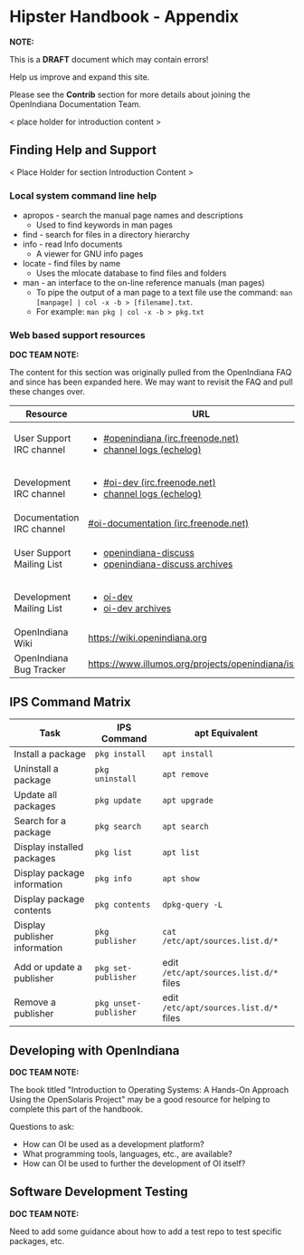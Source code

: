 # Hipster Handbook - Appendix

<i class="fa fa-info-circle fa-lg" aria-hidden="true"></i> **NOTE:**
<div class="well">
<p>This is a <b>DRAFT</b> document which may contain errors!</p>
<p>Help us improve and expand this site.</p>
<p>Please see the <b>Contrib</b> section for more details about joining the OpenIndiana Documentation Team.</p>
</div>

< place holder for introduction content >


## Finding Help and Support

< Place Holder for section Introduction Content >


### Local system command line help

* apropos - search the manual page names and descriptions
    * Used to find keywords in man pages
* find - search for files in a directory hierarchy
* info - read Info documents
    * A viewer for GNU info pages
* locate - find files by name
    * Uses the mlocate database to find files and folders
* man - an interface to the on-line reference manuals (man pages)
    * To pipe the output of a man page to a text file use the command: `man [manpage] | col -x -b > [filename].txt`.
    * For example: `man pkg | col -x -b > pkg.txt`

### Web based support resources

<i class="fa fa-info-circle fa-lg" aria-hidden="true"></i> **DOC TEAM NOTE:**
<div class="well">
The content for this section was originally pulled from the OpenIndiana FAQ and since has been expanded here.
We may want to revisit the FAQ and pull these changes over.
</div>

| Resource | URL
| --- | ---
| User Support IRC channel | <ul><li>[#openindiana (irc.freenode.net)](irc://irc.freenode.net/openindiana)</li><li>[channel logs (echelog)](http://echelog.com/logs/browse/openindiana/)</li></ul>
| Development IRC channel | <ul><li>[#oi-dev (irc.freenode.net)](irc://irc.freenode.net/oi-dev)</li><li>[channel logs (echelog)](http://echelog.com/logs/browse/oi-dev/)</li></ul>
| Documentation IRC channel | [#oi-documentation (irc.freenode.net)](irc://irc.freenode.net/oi-documentation)
| User Support Mailing List | <ul><li>[openindiana-discuss](https://openindiana.org/mailman/listinfo/openindiana-discuss)</li><li>[openindiana-discuss archives](https://openindiana.org/pipermail/openindiana-discuss/)</li></ul>
| Development Mailing List | <ul><li>[oi-dev](https://openindiana.org/mailman/listinfo/oi-dev)</li><li>[oi-dev archives](https://openindiana.org/pipermail/oi-dev/)</li></ul>
| OpenIndiana Wiki | <https://wiki.openindiana.org>
| OpenIndiana Bug Tracker | <https://www.illumos.org/projects/openindiana/issues>


## IPS Command Matrix

| Task | IPS Command | apt Equivalent
| --- | --- | ---
| Install a package | `pkg install` | `apt install`
| Uninstall a package | `pkg uninstall` | `apt remove`
| Update all packages | `pkg update` | `apt upgrade`
| Search for a package | `pkg search` | `apt search`
| Display installed packages | `pkg list` | `apt list`
| Display package information | `pkg info` | `apt show`
| Display package contents | `pkg contents` | `dpkg-query -L`
| Display publisher information | `pkg publisher` | `cat /etc/apt/sources.list.d/*`
| Add or update a publisher | `pkg set-publisher` | edit `/etc/apt/sources.list.d/*` files
| Remove a publisher | `pkg unset-publisher` | edit `/etc/apt/sources.list.d/*` files


## Developing with OpenIndiana

<i class="fa fa-info-circle fa-lg" aria-hidden="true"></i> **DOC TEAM NOTE:**
<div class="well">
The book titled "Introduction to Operating Systems: A Hands-On Approach Using the OpenSolaris Project" may be a good resource for helping to complete this part of the handbook.

Questions to ask:

* How can OI be used as a development platform?
* What programming tools, languages, etc., are available?
* How can OI be used to further the development of OI itself?
</div>

## Software Development Testing

<i class="fa fa-info-circle fa-lg" aria-hidden="true"></i> **DOC TEAM NOTE:**
<div class="well">
Need to add some guidance about how to add a test repo to test specific packages, etc.
</div>


